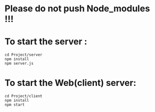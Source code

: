 # Please do not push Node_modules !!!

# To start the server :

```
cd Project/server
npm install 
npm server.js
```

# To start the Web(client) server:
```
cd Project/client
npm install
npm start
```